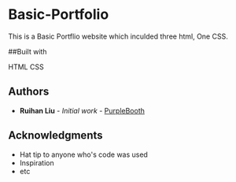 # Basic-Portfolio

This is a Basic Portflio website which inculded three html, One CSS.

##Built with

HTML
CSS

## Authors


* **Ruihan Liu** - *Initial work* - [PurpleBooth](https://github.com/Rainarui)



## Acknowledgments

* Hat tip to anyone who's code was used
* Inspiration
* etc
